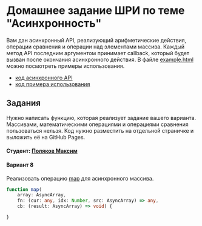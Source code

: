 # Домашнее задание ШРИ по теме "Асинхронность"

Вам дан асинхронный API, реализующий арифметические действия, операции сравнения и операции над элементами массива. Каждый метод API последним аргументом принимает callback, который будет вызван после окончания асинхронного действия. В файле [example.html](example.html) можно посмотреть примеры использования.

- [код асинхронного API](https://github.com/dima117/shri-async-hw/blob/master/shri-async-hw.js)
- [код примера использования](https://github.com/dima117/shri-async-hw/blob/master/example.html)

## Задания

Нужно написать функцию, которая реализует задание вашего варианта. Массивами, математическими операциями и операциями сравнения пользоваться нельзя. Код нужно разместить на отдельной страничке и выложить её на GitHub Pages.

#### Студент: [Поляков Максим](https://github.com/mpoliakov)

#### Вариант 8

Реализовать операцию [map](https://developer.mozilla.org/ru/docs/Web/JavaScript/Reference/Global_Objects/Array/Map) для асинхронного массива.

```ts
function map(
    array: AsyncArray,
    fn: (cur: any, idx: Number, src: AsyncArray) => any,
    cb: (result: AsyncArray) => void) {

}
```
